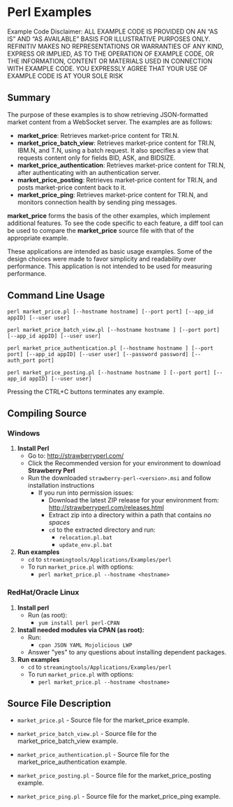 # Perl Examples

Example Code Disclaimer:
ALL EXAMPLE CODE IS PROVIDED ON AN “AS IS” AND “AS AVAILABLE” BASIS FOR ILLUSTRATIVE PURPOSES ONLY. REFINITIV MAKES NO REPRESENTATIONS OR WARRANTIES OF ANY KIND, EXPRESS OR IMPLIED, AS TO THE OPERATION OF EXAMPLE CODE, OR THE INFORMATION, CONTENT OR MATERIALS USED IN CONNECTION WITH EXAMPLE CODE. YOU EXPRESSLY AGREE THAT YOUR USE OF EXAMPLE CODE IS AT YOUR SOLE RISK

## Summary

The purpose of these examples is to show retrieving JSON-formatted market content
from a WebSocket server. The examples are as follows:

* __market\_price__: Retrieves market-price content for TRI.N.
* __market\_price\_batch\_view__: Retrieves market-price content for TRI.N, IBM.N, and T.N, 
  using a batch request. It also specifies a view that requests content only for fields 
  BID, ASK, and BIDSIZE.
* __market\_price\_authentication__: Retrieves market-price content for TRI.N, after 
  authenticating with an authentication server.
* __market\_price\_posting__: Retrieves market-price content for TRI.N, and posts
  market-price content back to it.
* __market\_price\_ping__: Retrieves market-price content for TRI.N, and monitors
  connection health by sending ping messages.

__market\_price__ forms the basis of the other examples, which implement additional
features. To see the code specific to each feature, a diff tool can be used to compare
the __market\_price__ source file with that of the appropriate example.

These applications are intended as basic usage examples. Some of the design choices
were made to favor simplicity and readability over performance. This application 
is not intended to be used for measuring performance.
## Command Line Usage

```perl market_price.pl [--hostname hostname] [--port port] [--app_id appID] [--user user]```

```perl market_price_batch_view.pl [--hostname hostname ] [--port port] [--app_id appID] [--user user]```

```perl market_price_authentication.pl [--hostname hostname ] [--port port] [--app_id appID] [--user user] [--password password] [--auth_port port]```

```perl market_price_posting.pl [--hostname hostname ] [--port port] [--app_id appID] [--user user]```

Pressing the CTRL+C buttons terminates any example.
## Compiling Source
### Windows
1. __Install Perl__
    - Go to: <http://strawberryperl.com/>
    - Click the Recommended version for your environment to download __Strawberry Perl__
    - Run the downloaded `strawberry-perl-<version>.msi` and follow installation instructions
      - If you run into permission issues:
        - Download the latest ZIP release for your environment from: 
          <http://strawberryperl.com/releases.html>
        - Extract zip into a directory within a path that contains _no spaces_
        - `cd` to the extracted directory and run:
          - `relocation.pl.bat`
          - `update_env.pl.bat`
2. __Run examples__
    - `cd` to `streamingtools/Applications/Examples/perl`
    - To run `market_price.pl` with options:
      - `perl market_price.pl --hostname <hostname>`

### RedHat/Oracle Linux
1. __Install perl__
    - Run (as root):
      - `yum install perl perl-CPAN`
2. __Install needed modules via CPAN (as root):__
    - Run:
	    - `cpan JSON YAML Mojolicious LWP`
    - Answer "yes" to any questions about installing dependent packages.
3. __Run examples__
    - `cd` to `streamingtools/Applications/Examples/perl`
    - To run `market_price.pl` with options:
      - `perl market_price.pl --hostname <hostname>`

## Source File Description

* `market_price.pl` - Source file for the market\_price example.

* `market_price_batch_view.pl` - Source file for the market\_price\_batch\_view example.

* `market_price_authentication.pl` - Source file for the market\_price\_authentication example.

* `market_price_posting.pl` - Source file for the market\_price\_posting example.

* `market_price_ping.pl` - Source file for the market\_price\_ping example.
